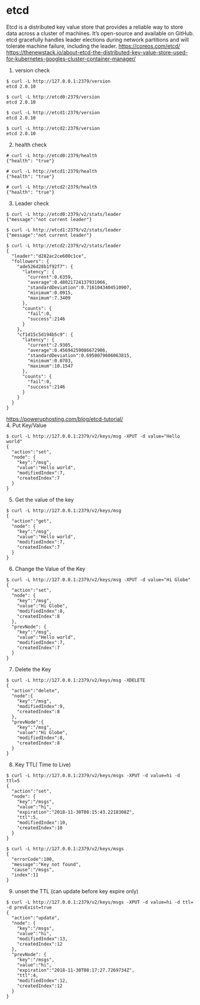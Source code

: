 # etcd

Etcd is a distributed key value store that provides a reliable way to store data across a cluster of machines. It’s open-source and available on GitHub. etcd gracefully handles leader elections during network partitions and will tolerate machine failure, including the leader. https://coreos.com/etcd/    
https://thenewstack.io/about-etcd-the-distributed-key-value-store-used-for-kubernetes-googles-cluster-container-manager/

1. version check

```
$ curl -L http://127.0.0.1:2379/version
etcd 2.0.10

$ curl -L http://etcd0:2379/version
etcd 2.0.10

$ curl -L http://etcd1:2379/version
etcd 2.0.10

$ curl -L http://etcd2:2379/version
etcd 2.0.10
```

2. health check

```
# curl -L http://etcd0:2379/health
{"health": "true"}

# curl -L http://etcd1:2379/health
{"health": "true"}

# curl -L http://etcd2:2379/health
{"health": "true"}
```

3. Leader check

```
$ curl -L http://etcd0:2379/v2/stats/leader
{"message":"not current leader"}

$ curl -L http://etcd1:2379/v2/stats/leader
{"message":"not current leader"}

$ curl -L http://etcd2:2379/v2/stats/leader
{
  "leader":"d282ac2ce600c1ce",
  "followers": {
    "ade526d28b1f92f7": {
      "latency": {
        "current":0.6359,
        "average":0.48021724137931066,
        "standardDeviation":0.7161043404510907,
        "minimum":0.0915,
        "maximum":7.3409
      },
      "counts": {
        "fail":0,
        "success":2146
      }
    },
    "cf1d15c5d194b5c9": {
      "latency": {
        "current":2.9305,
        "average":0.45694259086672906,
        "standardDeviation":0.6950079606063815,
        "minimum":0.0703,
        "maximum":10.1547
      },
      "counts": {
        "fail":0,
        "success":2146
      }
    }
  }
}
```

https://poweruphosting.com/blog/etcd-tutorial/    
4. Put Key/Value

```
$ curl -L http://127.0.0.1:2379/v2/keys/msg -XPUT -d value="Hello world"
{
  "action":"set",
  "node": {
    "key":"/msg",
    "value":"Hello world",
    "modifiedIndex":7,
    "createdIndex":7
  }
}
```

5. Get the value of the key

```
$ curl -L http://127.0.0.1:2379/v2/keys/msg
{
  "action":"get",
  "node": {
    "key":"/msg",
    "value":"Hello world",
    "modifiedIndex":7,
    "createdIndex":7
  }
}
```

6. Change the Value of the Key

```
$ curl -L http://127.0.0.1:2379/v2/keys/msg -XPUT -d value="Hi Globe"
{
  "action":"set",
  "node": {
    "key":"/msg",
    "value":"Hi Globe",
    "modifiedIndex":8,
    "createdIndex":8
  },
  "prevNode": {
    "key":"/msg",
    "value":"Hello world",
    "modifiedIndex":7,
    "createdIndex":7
  }
}
```

7. Delete the Key

```
$ curl -L http://127.0.0.1:2379/v2/keys/msg -XDELETE
{
  "action":"delete",
  "node":{
    "key":"/msg",
    "modifiedIndex":9,
    "createdIndex":8
  },
  "prevNode":{
    "key":"/msg",
    "value":"Hi Globe",
    "modifiedIndex":8,
    "createdIndex":8
  }
}
```

8. Key TTL( Time to Live)

```
$ curl -L http://127.0.0.1:2379/v2/keys/msgs -XPUT -d value=hi -d ttl=5
{
  "action":"set",
  "node": {
    "key":"/msgs",
    "value":"hi",
    "expiration":"2018-11-30T08:15:43.2218308Z",
    "ttl":5,
    "modifiedIndex":10,
    "createdIndex":10
  }
}

$ curl -L http://127.0.0.1:2379/v2/keys/msgs
{
  "errorCode":100,
  "message":"Key not found",
  "cause":"/msgs",
  "index":11
}
```

9. unset the TTL (can update before key expire only)

```
$ curl -L http://127.0.0.1:2379/v2/keys/msgs -XPUT -d value=hi -d ttl= -d prevExist=true
{
  "action":"update",
  "node": {
    "key":"/msgs",
    "value":"hi",
    "modifiedIndex":13,
    "createdIndex":12
  },
  "prevNode": {
    "key":"/msgs",
    "value":"hi",
    "expiration":"2018-11-30T08:17:27.7269734Z",
    "ttl":4,
    "modifiedIndex":12,
    "createdIndex":12
  }
}
```
